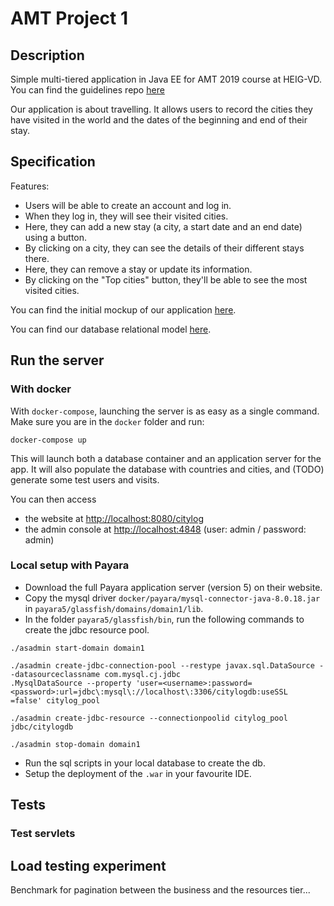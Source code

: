 # AMT Project 1

## Description

Simple multi-tiered application in Java EE for AMT 2019 course at HEIG-VD.
You can find the guidelines repo [here](https://github.com/SoftEng-HEIGVD/Teaching-HEIGVD-AMT-2019-Project-One)

Our application is about travelling. It allows users to record the cities they have visited in the world
and the dates of the beginning and end of their stay.

## Specification

Features:

- Users will be able to create an account and log in.
- When they log in, they will see their visited cities.
- Here, they can add a new stay (a city, a start date and an end date) using a button.
- By clicking on a city, they can see the details of their different stays there.
- Here, they can remove a stay or update its information.
- By clicking on the "Top cities" button, they'll be able to see the most visited cities.

You can find the initial mockup of our application [here](specification/mockup.pdf).

You can find our database relational model [here](specification/db-model.png).

## Run the server

### With docker

With `docker-compose`, launching the server is as easy as a single command.
Make sure you are in the `docker` folder and run:

```
docker-compose up
```

This will launch both a database container and an application server for the app.
It will also populate the database with countries and cities, and (TODO) generate some test users and visits.

You can then access

- the website at [http://localhost:8080/citylog](http://localhost:8080/citylog)
- the admin console at [http://localhost:4848](http://localhost:4848) (user: admin / password: admin)

### Local setup with Payara

- Download the full Payara application server (version 5) on their website.
- Copy the mysql driver `docker/payara/mysql-connector-java-8.0.18.jar` in `payara5/glassfish/domains/domain1/lib`.
- In the folder `payara5/glassfish/bin`, run the following commands to create the jdbc resource pool.

```
./asadmin start-domain domain1

./asadmin create-jdbc-connection-pool --restype javax.sql.DataSource --datasourceclassname com.mysql.cj.jdbc
.MysqlDataSource --property 'user=<username>:password=<password>:url=jdbc\:mysql\://localhost\:3306/citylogdb:useSSL
=false' citylog_pool

./asadmin create-jdbc-resource --connectionpoolid citylog_pool jdbc/citylogdb

./asadmin stop-domain domain1
```

- Run the sql scripts in your local database to create the db.
- Setup the deployment of the `.war` in your favourite IDE.

## Tests

### Test servlets

## Load testing experiment

Benchmark for pagination between the business and the resources tier...
